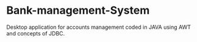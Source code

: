 # Bank-management-System
Desktop application for accounts management coded in JAVA using AWT and concepts of JDBC.

